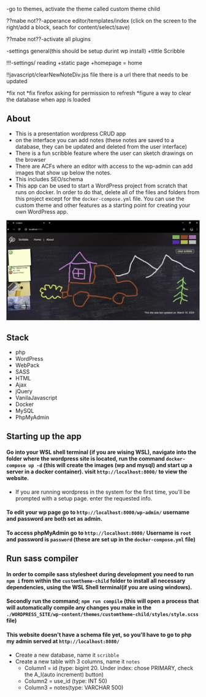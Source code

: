 

-go to themes, activate the theme called custom theme child

??mabe not??-apperance editor/templates/index (click on the screen to the right/add a block, seach for content/select/save)

??mabe not??-activate all plugins

-settings general(this should be setup durint wp install)
+tittle Scribble

!!!-settings/ reading
+static page
+homepage = home

!!javascript/clearNewNoteDiv.jss file there is a url there that needs to be updated

*fix not
*fix firefox asking for permission to refresh
*figure a way to clear the database when app is loaded

## About
- This is a presentation wordpress CRUD app
- on the interface you can add notes (these notes are saved to a database, they can be updated and deleted from the user interface)
- There is a fun scribble feature where the user can sketch drawings on the browser
- There are ACFs where an editor with access to the wp-admin can add images that show up below the notes.
- This includes SEO/schema
- This app can be used to start a WordPress project from scratch that runs on docker. In order to do that, delete all of the files and folders from this project except for the `docker-compose.yml` file. You can use the custom theme and other features as a starting point for creating your own WordPress app.

!["Screenshot of URLs page"](./WORDPRESS_SITE/wp-content/themes/customtheme-child/assets/Snapshot1.PNG)

## Stack
- php
- WordPress
- WebPack
- SASS
- HTML
- Ajax
- jQuery
- VanilaJavascript
- Docker
- MySQL
- PhpMyAdmin

## Starting up the app
#### Go into your WSL shell terminal (if you are wising WSL), navigate into the folder where the wordpress site is located, run the command `docker-compose up -d` (this will create the images (wp and mysql) and start up a server in a docker container). visit `http://localhost:8000/` to view the website.
- If you are running wordpress in the system for the first time, you'll be prompted with a setup page. enter the requested info.
#### To edit your wp page go to `http://localhost:8000/wp-admin/` username and password are both set as admin.
#### To access phpMyAdmin go to `http://localhost:8080/` Username is `root` and password is `password` (these are set up in the `docker-compose.yml` file)

## Run sass compiler
#### In order to compile sass stylesheet during development you need to run `npm i` from within the `customtheme-child` folder to install all necessary dependencies, using the WSL Shell terminal(if you are using windows).
#### Secondly run the command; `npm run compile` (this will open a process that will automatically compile any changes you make in the `./WORDPRESS_SITE/wp-content/themes/customtheme-child/styles/style.scss` file)
#### This website doesn't have a schema file yet, so you'll have to go to php my admin served at `http://localhost:8080/`
- Create a new database, name it `scribble`
- Create a new table with 3 columns, name it `notes`
    - Column1 = id (type: bigint 20. Under index: chose PRIMARY, check the A_I(auto increment) button)
    - Column2 = use_id (type: INT 50) 
    - Column3 = notes(type: VARCHAR 500)
